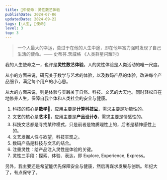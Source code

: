 ```yaml
---
title: 🪷中使命：灵性数艺体验
publishDate: 2024-07-06
updatedDate: 2024-09-22
tags: [💧人生, 🩷使命]
level: 3
top: 3
---
```


> 一个人最大的幸运，莫过于在他的人生中途，即在他年富力强时发现了自己生活的使命。—— 史蒂芬.茨威格 《人类群星闪耀时》

我的人生使命之一，也许是**灵性数艺体验**。人的灵性体验是人类活动的唯一尺度。

从小的方面来说，研究关于数学与艺术的体验，以及数码产品的体验，改进每个产品细节，满足每个用户的小心思。

从大的方面来说，则是体验与实践关于自然、科技、文艺的大天地。同时轻松自在地修养人生，保障自我个体和人类社会的安全与健康。

1. 科技的核心是**数学📐**，应用主要是**计算科技💻**，需求主要是功能性的。
2. 文艺的核心是**艺术🎨**，应用主要是**产品设计⌚️**，需求主要是情感性的。
3. 科技文艺都是寻找某种模式，只是前者是物质理性上的，后者是精神感性上的。
4. 文艺发掘人性与欲望，科技实现之。
5. 数码产品是科技与文艺的结合。
6. 注重灵性：给产品注入灵性是体验的关键。
7. 灵性三手段：探索、体验、表达，即 Explore, Experience, Express。

另外，我主要还是希望能优先保障安全与健康，然后再谋求发展与创新。年纪大了，有点保守了。
